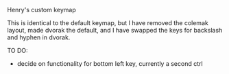Henry's custom keymap

This is identical to the default keymap, but I have removed the colemak layout, made dvorak the default, and I have swapped the keys for backslash and hyphen in dvorak.

TO DO:
- decide on functionality for bottom left key, currently a second ctrl